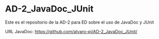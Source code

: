 # AD-2_JavaDoc_JUnit
Este es el repositorio de la AD-2 para ED sobre el uso de JavaDoc y JUnit

URL JavaDoc: https://github.com/alvaro-pj/AD-2_JavaDoc_JUnit/

